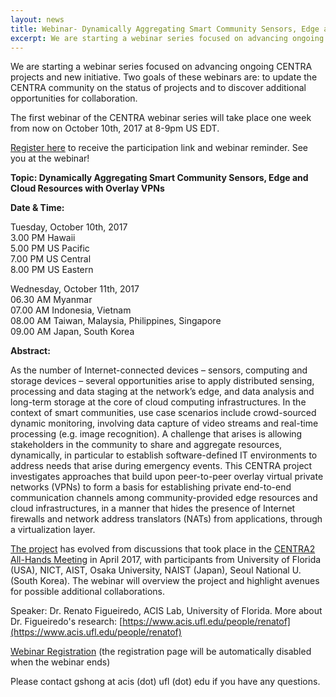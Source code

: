 ```yaml
---
layout: news
title: Webinar- Dynamically Aggregating Smart Community Sensors, Edge and Cloud Resources with Overlay VPNs, 10 October 2017
excerpt: We are starting a webinar series focused on advancing ongoing CENTRA projects and new initiative. Two goals of these webinars are- to update the CENTRA community on the status of projects and to discover additional opportunities for collaboration. The first webinar of the CENTRA webinar series will take place one week from now on October 10th, 2017 at 8-9pm US EDT, by Dr. Renato Figueiredo from the University of Florida, about their project initiated at CENTRA 2 Meeting this year...
---
```


We are starting a webinar series focused on advancing ongoing CENTRA projects and new initiative. Two goals of these webinars are: to update the CENTRA community on the status of projects and to discover additional opportunities for collaboration.   

The first webinar of the CENTRA webinar series will take place one week from now on October 10th, 2017 at 8-9pm US EDT.  

[Register here](https://goo.gl/MTVa4P) to receive the participation link and webinar reminder. See you at the webinar!
 
**Topic: Dynamically Aggregating Smart Community Sensors, Edge and Cloud Resources with Overlay VPNs**  
  
**Date & Time:** 
 
Tuesday, October 10th, 2017  
3.00 PM Hawaii  
5.00 PM US Pacific  
7.00 PM US Central  
8.00 PM US Eastern  
  
Wednesday, October 11th, 2017  
06.30 AM Myanmar  
07.00 AM Indonesia, Vietnam  
08.00 AM Taiwan, Malaysia, Philippines, Singapore  
09.00 AM Japan, South Korea  
 
**Abstract:**
 
As the number of Internet-connected devices – sensors, computing and storage devices – several opportunities arise to apply distributed sensing, processing and data staging at the network’s edge, and data analysis and long-term storage at the core of cloud computing infrastructures. In the context of smart communities, use case scenarios include crowd-sourced dynamic monitoring, involving data capture of video streams and real-time processing (e.g. image recognition). A challenge that arises is allowing stakeholders in the community to share and aggregate resources, dynamically, in particular to establish software-defined IT environments to address needs that arise during emergency events. This CENTRA project investigates approaches that build upon peer-to-peer overlay virtual private networks (VPNs) to form a basis for establishing private end-to-end communication channels among community-provided edge resources and cloud infrastructures, in a manner that hides the presence of Internet firewalls and network address translators (NATs) from applications, through a virtualization layer.  

[The project](http://www.globalcentra.org/projects/) has evolved from discussions that took place in the [CENTRA2 All-Hands Meeting](http://www.globalcentra.org/centra2/) in April 2017, with participants from University of Florida (USA), NICT, AIST, Osaka University, NAIST (Japan), Seoul National U. (South Korea). The webinar will overview the project and highlight avenues for possible additional collaborations.
 
Speaker: Dr. Renato Figueiredo, ACIS Lab, University of Florida. More about Dr. Figueiredo's research: [https://www.acis.ufl.edu/people/renatof](https://www.acis.ufl.edu/people/renatof)

[Webinar Registration](https://goo.gl/MTVa4P) (the registration page will be automatically disabled when the webinar ends)

Please contact gshong at acis (dot) ufl (dot) edu if you have any questions. 
